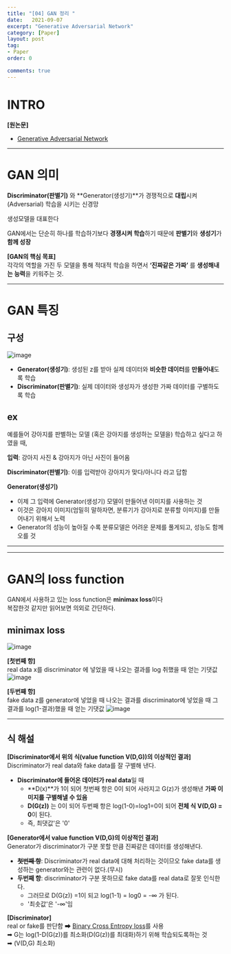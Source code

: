 ```yaml
---
title: "[04] GAN 정리 "
date:   2021-09-07
excerpt: "Generative Adversarial Network" 
category: [Paper]
layout: post
tag:
- Paper
order: 0

comments: true
---
```


# INTRO

**[원논문]**      
* [Generative Adversarial Network](https://proceedings.neurips.cc/paper/2014/file/5ca3e9b122f61f8f06494c97b1afccf3-Paper.pdf)     



 
----


# GAN 의미
**Discriminator(판별기)** 와 **Generator(생성기)**가 경쟁적으로 **대립**시켜(Adversarial) 학습을 시키는 신경망      

생성모델을 대표한다     


GAN에서는 단순히 하나를 학습하기보다 **경쟁시켜 학습**하기 때문에 **판별기**와 **생성기**가 **함께 성장**    

**[GAN의 핵심 목표]**       
각각의 역할을 가진 두 모델을 통해 적대적 학습을 하면서 **‘진짜같은 가짜’** 를 **생성해내는 능력**을 키워주는 것.


---

# GAN 특징
## 구성        
![image](https://user-images.githubusercontent.com/76824611/132297871-f92c6458-f0ce-481d-8d55-f9f27067a28d.png)
* **Generator(생성기)**: 생성된 z를 받아 실제 데이터와 **비슷한 데이터**를 **만들어내**도록 학습     
* **Discriminator(판별기)**:  실제 데이터와 생성자가 생성한 가짜 데이터를 구별하도록 학습    

## ex    
예를들어 강아지를 판별하는 모델 (혹은 강아지를 생성하는 모델을) 학습하고 싶다고 하였을 때,    

**입력**: 강아지 사진 & 강아지가 아닌 사진이 들어옴    

**Discriminator(판별기)**: 이를 입력받아 강아지가 맞다/아니다 라고 답함       

**Generator(생성기)**
   * 이제 그 입력에 Generator(생성기) 모델이 만들어낸 이미지를 사용하는 것       
   * 이것은 강아지 이미지(엄밀히 말하자면, 분류기가 강아지로 분류할 이미지)를 만들어내기 위해서 노력           
   * Generator의 성능이 높아질 수록 분류모델은 어려운 문제를 풀게되고, 성능도 함께 오를 것       


----
-----


# GAN의 loss function
GAN에서 사용하고 있는 loss function은 **minimax loss**이다     
복잡한것 같지만 읽어보면 의외로 간단하다.


## minimax loss 
![image](https://user-images.githubusercontent.com/76824611/132304292-e3e276ef-a16c-4ee4-b33b-2d6274916383.png)

**[첫번째 항]**   
real data x를 discriminator 에 넣었을 때 나오는 결과를 log 취했을 때 얻는 기댓값     
![image](https://user-images.githubusercontent.com/76824611/132312183-68816d26-a9aa-4f34-a88f-f5b89587f776.png)


**[두번째 항]**     
fake data z를 generator에 넣었을 때 나오는 결과를 discriminator에 넣었을 때 그 결과를 log(1-결과)했을 때 얻는 기댓값
![image](https://user-images.githubusercontent.com/76824611/132312214-65c0cba2-e58e-4ea9-9d0b-33bc170722b9.png)

---

## 식 해설    
**[Discriminator에서 위의 식(value function V(D,G))의 이상적인 결과]**        
Discriminator가 real data와 fake data를 잘 구별해 낸다.      
* **Discriminator에 들어온 데이터가 real data**일 때    
   * **D(x)**가 1이 되어 첫번째 항은 0이 되어 사라지고 G(z)가 생성해낸 **가짜 이미지를 구별해낼 수 있음**             
   * **D(G(z))** 는 0이 되어 두번째 항은 log(1-0)=log1=0이 되어 **전체 식 V(D,G) = 0**이 된다.   
   * 즉, 최댓값'은 '0'      

**[Generator에서 value function V(D,G)의 이상적인 결과]**     
Generator가 discriminator가 구분 못할 만큼 진짜같은 데이터를 생성해낸다.      
* ~~**첫번째 항**~~: Discriminator가 real data에 대해 처리하는 것이므오 fake data를 생성하는 generator와는 관련이 없다.(무시)         
* **두번째 항**: discriminator가 구분 못하므로 fake data를 real data로 잘못 인식한다.      
  * 그러므로 D(G(z)) =1이 되고 log(1-1) = log0 = -∞ 가 된다.       
  *  '최솟값'은 '-∞'임      
  
    
**[Discriminator]**    
real or fake를 판단함 ➡ [Binary Cross Entropy loss]()를 사용     
➡ G는 log(1-D(G(z))를 최소화(D(G(z))를 최대화)하기 위해 학습되도록하는 것     
➡ (V(D,G) 최소화)    
 





















